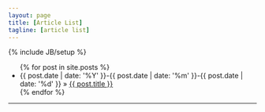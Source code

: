 ```yaml
---
layout: page
title: [Article List]
tagline: [article list]
---
```

{% include JB/setup %}

<ul class="posts">
  {% for post in site.posts %}
    <li><span>{{ post.date | date: '%Y' }}-{{ post.date | date: '%m' }}-{{ post.date | date: '%d' }}</span> &raquo; <a href="{{ BASE_PATH }}{{ post.url }}">{{ post.title }}</a></li>
  {% endfor %}
</ul>

---
